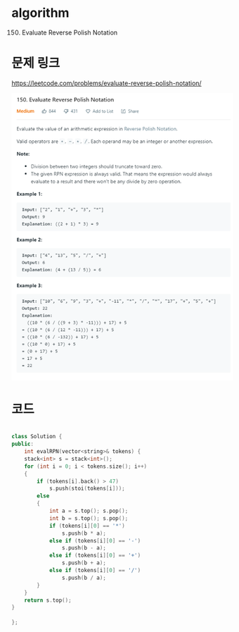 ﻿# algorithm 
150. Evaluate Reverse Polish Notation
  

  
# 문제 링크    
https://leetcode.com/problems/evaluate-reverse-polish-notation/  


![title](https://github.com/jungmin3834/algorithm/blob/master/image/evaluate-reverse-polish-notation.png)

# 코드

```cpp

class Solution {
public:
    int evalRPN(vector<string>& tokens) {
	stack<int> s = stack<int>();
	for (int i = 0; i < tokens.size(); i++)
	{
		if (tokens[i].back() > 47)
			s.push(stoi(tokens[i]));
		else
		{
			int a = s.top(); s.pop();
			int b = s.top(); s.pop();
			if (tokens[i][0] == '*')
				s.push(b * a);
			else if (tokens[i][0] == '-')
				s.push(b - a);
			else if (tokens[i][0] == '+')
				s.push(b + a);
			else if (tokens[i][0] == '/')
				s.push(b / a);
		}
	}
	return s.top();
}

};

```
